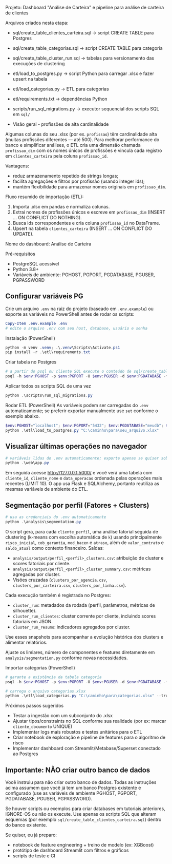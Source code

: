 
Projeto: Dashboard "Análise de Carteira" e pipeline para análise de carteira de clientes

Arquivos criados nesta etapa:
- sql/create_table_clientes_carteira.sql -> script CREATE TABLE para Postgres
- sql/create_table_categorias.sql -> script CREATE TABLE para categoria
- sql/create_table_cluster_run.sql -> tabelas para versionamento das execuções de clustering
- etl/load_to_postgres.py -> script Python para carregar .xlsx e fazer upsert na tabela
- etl/load_categorias.py -> ETL para categorias
- etl/requirements.txt -> dependências Python
- scripts/run_sql_migrations.py -> executor sequencial dos scripts SQL em `sql/`

- Visão geral - profissões de alta cardinalidade

Algumas colunas do seu .xlsx (por ex. `profissao`) têm cardinalidade alta (muitas profissões diferentes — até 500). Para melhorar performance do banco e simplificar análises, o ETL cria uma dimensão chamada `profissao_dim` com os nomes únicos de profissões e vincula cada registro em `clientes_carteira` pela coluna `profissao_id`.

Vantagens:
- reduz armazenamento repetido de strings longas;
- facilita agregações e filtros por profissão (usando integer ids);
- mantém flexibilidade para armazenar nomes originais em `profissao_dim`.

Fluxo resumido de importação (ETL):
1. Importa .xlsx em pandas e normaliza colunas.
2. Extrai nomes de profissões únicos e escreve em `profissao_dim` (INSERT ... ON CONFLICT DO NOTHING).
3. Busca ids correspondentes e cria coluna `profissao_id` no DataFrame.
4. Upsert na tabela `clientes_carteira` (INSERT ... ON CONFLICT DO UPDATE).

Nome do dashboard: Análise de Carteira

Pré-requisitos
- PostgreSQL acessível
- Python 3.8+
- Variáveis de ambiente: PGHOST, PGPORT, PGDATABASE, PGUSER, PGPASSWORD

Configurar variáveis PG
-----------------------
Crie um arquivo `.env` na raiz do projeto (baseado em `.env.example`) ou exporte as variáveis no PowerShell antes de rodar os scripts:

```powershell
Copy-Item .env.example .env
# edite o arquivo .env com seu host, database, usuário e senha
```

Instalação (PowerShell)
```powershell
python -m venv .venv; .\.venv\Scripts\Activate.ps1
pip install -r .\etl\requirements.txt
```

Criar tabela no Postgres
```powershell
# a partir do psql ou cliente SQL execute o conteúdo de sql/create_table_clientes_carteira.sql
psql -h $env:PGHOST -p $env:PGPORT -U $env:PGUSER -d $env:PGDATABASE -f .\sql\create_table_clientes_carteira.sql
```

Aplicar todos os scripts SQL de uma vez
```powershell
python .\scripts\run_sql_migrations.py
```

Rodar ETL (PowerShell)
As variáveis podem ser carregadas do `.env` automaticamente; se preferir exportar manualmente use `set` conforme o exemplo abaixo.

```powershell
$env:PGHOST="localhost"; $env:PGPORT="5432"; $env:PGDATABASE="meudb"; $env:PGUSER="meuuser"; $env:PGPASSWORD="minhasenha"
python .\etl\load_to_postgres.py "C:\caminho\para\seu_arquivo.xlsx"
```

Visualizar últimas operações no navegador
-----------------------------------------
```powershell
# variáveis lidas do .env automaticamente; exporte apenas se quiser sobrescrever
python .\web\app.py
```

Em seguida acesse http://127.0.0.1:5000/ e você verá uma tabela com `cliente_id`, `cliente_nome` e `data_operacao` ordenada pelas operações mais recentes (LIMIT 10). O app usa Flask e SQLAlchemy, portanto reutiliza as mesmas variáveis de ambiente do ETL.

Segmentação por perfil (Fatores + Clusters)
-------------------------------------------
```powershell
# usa as credenciais do .env automaticamente
python .\analysis\segmentation.py
```

O script gera, para cada `cliente_perfil`, uma análise fatorial seguida de clustering (k-means com escolha automática de `k`) usando principalmente `risco_inicial`, `cob_garantia`, `mod_bacen` e `atraso`, além de `valor_contrato` e `saldo_atual` como contexto financeiro. Saídas:
- `analysis/output/perfil_<perfil>_clusters.csv`: atribuição de cluster e scores fatoriais por cliente.
- `analysis/output/perfil_<perfil>_cluster_summary.csv`: métricas agregadas por cluster.
- Visões cruzadas (`clusters_por_agencia.csv`, `clusters_por_carteira.csv`, `clusters_por_linha.csv`).

Cada execução também é registrada no Postgres:
- `cluster_run`: metadados da rodada (perfil, parâmetros, métricas de silhouette).
- `cluster_run_clientes`: cluster corrente por cliente, incluindo scores fatoriais em JSON.
- `cluster_run_resumo`: indicadores agregados por cluster.

Use esses snapshots para acompanhar a evolução histórica dos clusters e alimentar relatórios.

Ajuste os limiares, número de componentes e features diretamente em `analysis/segmentation.py` conforme novas necessidades.

Importar categorias (PowerShell)
```powershell
# garante a existência da tabela categoria
psql -h $env:PGHOST -p $env:PGPORT -U $env:PGUSER -d $env:PGDATABASE -f .\sql\create_table_categorias.sql

# carrega o arquivo categorias.xlsx
python .\etl\load_categorias.py "C:\caminho\para\categorias.xlsx" --truncate
```

Próximos passos sugeridos
- Testar a ingestão com um subconjunto do .xlsx
- Ajustar tipos/constraints no SQL conforme sua realidade (por ex: marcar `cliente_documento` UNIQUE)
- Implementar logs mais robustos e testes unitários para o ETL
- Criar notebook de exploração e pipeline de features para o algoritmo de risco
- Implementar dashboard com Streamlit/Metabase/Superset conectado ao Postgres

Importante: NÃO criar outro banco de dados
---------------------------------------
Você instruiu para não criar outro banco de dados. Todas as instruções acima assumem que você já tem um banco Postgres existente e configurado (use as variáveis de ambiente PGHOST, PGPORT, PGDATABASE, PGUSER, PGPASSWORD).

Se houver scripts ou exemplos para criar databases em tutoriais anteriores, IGNORE-OS ou não os execute. Use apenas os scripts SQL que alteram esquemas (por exemplo `sql/create_table_clientes_carteira.sql`) dentro do banco existente.

Se quiser, eu já preparo:
- notebook de feature engineering + treino de modelo (ex: XGBoost)
- protótipo de dashboard Streamlit com filtros e gráficos
- scripts de teste e CI

